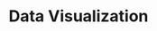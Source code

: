 ---
# This topic lives at
# https://digital.gov/topics/data-visualization

# Topic Title
title: "Data Visualization"

# description — keep it short and clear
summary: ""

# Weight
weight: 1

# For more information on managing topics,
# see https://github.com/GSA/digitalgov.gov/wiki/topics
---
